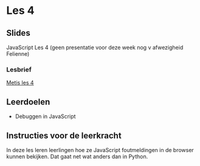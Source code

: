 # Les 4

## Slides

JavaScript Les 4 (geen presentatie voor deze week nog v afwezigheid Felienne)

### Lesbrief

[Metis les 4](https://metiscoderclass.github.io/javascript-voor-web-0/Les-4-Fouten%20opsporen%20en%20de%20console.html)

## Leerdoelen

* Debuggen in JavaScript

## Instructies voor de leerkracht

In deze les leren leerlingen hoe ze JavaScript foutmeldingen in de browser kunnen bekijken. Dat gaat net wat anders dan in Python.&#x20;
